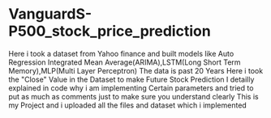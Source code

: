 # VanguardS-P500_stock_price_prediction
Here i took a dataset from Yahoo finance and built models like Auto Regression Integrated Mean Average(ARIMA),LSTM(Long Short Term Memory),MLP(Multi Layer Perceptron)
The data is past 20 Years 
Here i took the "Close" Value in the Dataset to make Future Stock Prediction
I detailly explained in code why i am implementing Certain parameters and tried to put as much as comments just to make sure you understand clearly
This is my Project and i uploaded all the files and dataset which i implemented
